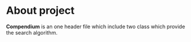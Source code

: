 # About project
**Compendium** is an one header file which include two class which provide the search algorithm.
